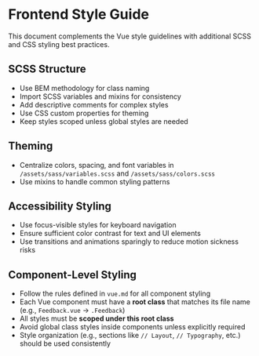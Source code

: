 # Frontend Style Guide

This document complements the Vue style guidelines with additional SCSS and CSS styling best practices.

## SCSS Structure

- Use BEM methodology for class naming  
- Import SCSS variables and mixins for consistency  
- Add descriptive comments for complex styles  
- Use CSS custom properties for theming  
- Keep styles scoped unless global styles are needed

## Theming

- Centralize colors, spacing, and font variables in `/assets/sass/variables.scss` and `/assets/sass/colors.scss`  
- Use mixins to handle common styling patterns

## Accessibility Styling

- Use focus-visible styles for keyboard navigation  
- Ensure sufficient color contrast for text and UI elements  
- Use transitions and animations sparingly to reduce motion sickness risks  

## Component-Level Styling

- Follow the rules defined in `vue.md` for all component styling
- Each Vue component must have a **root class** that matches its file name (e.g., `Feedback.vue` → `.Feedback`)
- All styles must be **scoped under this root class**
- Avoid global class styles inside components unless explicitly required
- Style organization (e.g., sections like `// Layout`, `// Typography`, etc.) should be used consistently

